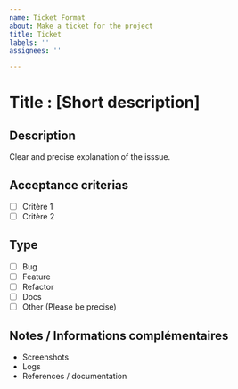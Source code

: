 ```yaml
---
name: Ticket Format
about: Make a ticket for the project
title: Ticket
labels: ''
assignees: ''

---
```


# Title : [Short description]

## Description
Clear and precise explanation of the isssue.

## Acceptance criterias
- [ ] Critère 1
- [ ] Critère 2

## Type
- [ ] Bug
- [ ] Feature
- [ ] Refactor
- [ ] Docs
- [ ] Other (Please be precise)
## Notes / Informations complémentaires
- Screenshots
- Logs
- References / documentation
